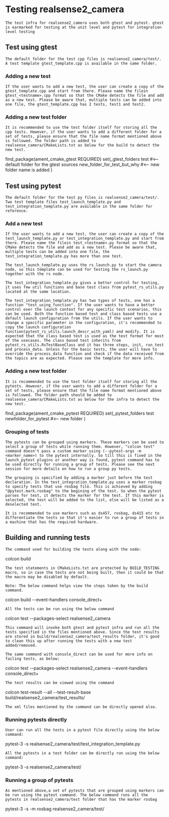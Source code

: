 # Testing realsense2_camera
	The test infra for realsense2_camera uses both gtest and pytest. gtest is earmarked for testing at the unit level and pytest for integration level testing

## Test using gtest
	The default folder for the test cpp files is realsense2_camera/test/. A test template gtest_template.cpp is available in the same folder.
### Adding a new test
	If the user wants to add a new test, the user can create a copy of the gtest_template.cpp and start from there. Please name the filein gtest_<testname>.cpp format so that the CMake detects the file and add as a new test. Please be aware that, multiple tests can be added into one file, the gtest_template.cpp has 2 tests, test1 and test2.

### Adding a new test folder
	It is recommended to use the test folder itself for storing all the cpp tests. However, if the user wants to add a different folder for a set of tests, please ensure that the file name format mentioned above is followed. The folder path is added to realsense_camera/CMakeLists.txt as below for the build to detect the new test.

  find_package(ament_cmake_gtest REQUIRED)
  set(_gtest_folders
    test                        #<-- default folder for the gtest sources
    new_folder_for_test_but_why #<-- new folder name is added
  )

## Test using pytest
	The default folder for the test py files is realsense2_camera/test/. Two test template files test_launch_template.py and test_integration_template.py are available in the same folder for reference.
### Add a new test
	If the user wants to add a new test, the user can create a copy of the test_launch_template.py or test_integration_template.py and start from there. Please name the filein test_<testname>.py format so that the CMake detects the file and add as a new test. Please be aware that, multiple tests can be added into one file, the test_integration_template.py has more than one test.

	The test_launch_template.py uses the rs_launch.py to start the camera node, so this template can be used for testing the rs_launch.py together with the rs node.

	The test_integration_template.py gives a better control for testing, it uses few util functions and base test class from pytest_rs_utils.py located at the same location.

	The test_integration_template.py has two types of tests, one has a function "test_using_function". If the user wants to have a better control over the launch context for any specific test scenarios, this can be used. Both the function based test and class based tests use a default launch configuration from the utils. If the user wants to change a specific parameter in the configuration, it's recommended to copy the launch configuration function(pytest_rs_utils.launch_descr_with_yaml) and modify. It is expected that the class based test is used as the test format for most of the usecases. The class based test inherits from pytest_rs_utils.RsTestBaseClass and it has three steps, init, run_test and process_data. Unless for the basic tests, the user will have to override the process_data function and check if the data received from the topics are as expected. Please see the template for more info.

### Adding a new test folder
	It is recommended to use the test folder itself for storing all the pytests. However, if the user wants to add a different folder for a set of tests, please ensure that the file name format mentioned above is followed. The folder path should be added to realsense_camera/CMakeLists.txt as below for the infra to detect the new test.
  
  find_package(ament_cmake_pytest REQUIRED)
  set(_pytest_folders
    test
    newfolder_for_pytest #<-- new folder
  )


### Grouping of tests  
	The pytests can be grouped using markers. These markers can be used to select a group of tests while running them. However, "colcon test" command doesn't pass a custom marker using (--pytest-args -m <marker_name>) to the pytest internally. So till this is fixed in the launch_pytest plugins or another way is found, pytest command has to be used directly for running a group of tests. Please see the next session for more details on how to run a group py tests.

	The grouping is specified by adding a marker just before the test declaration. In the test_integration_template.py uses a marker rosbag to specify tests that use rosbag file. This is achieved by adding "@pytest.mark.rosbag" to the begining of the test. So when the pytest parses for test, it detects the marker for the test. If this marker is selected, the test will be added to the list, else will be listed as a deselected test.

	It is recommended to use markers such as ds457, rosbag, ds415 etc to differentiate the tests so that it's easier to run a group of tests in a machine that has the required hardware.
 
## Building and running tests  

	The command used for building the tests along with the node:

colcon build

	The test statements in CMakeLists.txt are protected by BUILD_TESTING macro, so in case the tests are not being built, then it could be that the macro may be disabled by default.

	Note: The below command helps view the steps taken by the build command.
colcon build --event-handlers console_direct+

	All the tests can be run using the below command 
colcon test --packages-select realsense2_camera

	This command will invoke both gtest and pytest infra and run all the tests specified in the files mentioned above. Since the test results are stored in build/realsense2_camera/test_results folder, it's good to clean this up after running the tests with a new test added/removed.

	The same command with console_direct can be used for more info on failing tests, as below:
colcon test --packages-select realsense2_camera --event-handlers console_direct+

	The test results can be viewed using the command
colcon test-result --all --test-result-base build/realsense2_camera/test_results/

	The xml files mentioned by the command can be directly opened also.

### Running pytests directly
	User can run all the tests in a pytest file directly using the below command:
pytest-3 -s realsense2_camera/test/test_integration_template.py

	All the pytests in a test folder can be directly run using the below command:
pytest-3 -s realsense2_camera/test/

### Running a group of pytests
	As mentioned above,a set of pytests that are grouped using markers can be run using the pytest command. The below command runs all the pytests in realsense2_camera/test folder that has the marker rosbag

pytest-3 -s -m rosbag realsense2_camera/test/

